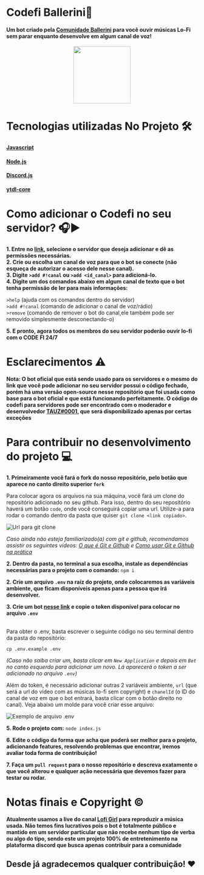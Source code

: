 # Codefi Ballerini🌃

#### Um bot criado pela [Comunidade Ballerini](https://discord.gg/G9GPg5SA75) para você ouvir músicas Lo-Fi sem parar enquanto desenvolve em algum canal de voz!

<div align="center">
<a href="https://discord.com/oauth2/authorize?client_id=872175056502001735&scope=bot&permissions=3149056"><img height="150" src="https://media.discordapp.net/attachments/815597906622021632/891700441417674853/Instagram_2_1.png?width=910&height=428"></a>
</div>

# Tecnologias utilizadas No Projeto 🛠️

#### [Javascript](https://www.javascript.com/)

#### [Node.js](https://nodejs.org/en/)

#### [Discord.js](https://discord.js.org/#/)

#### [ytdl-core](https://www.npmjs.com/package/ytdl-core)

# Como adicionar o Codefi no seu servidor? 🎧▶

**1. Entre no [link](https://discord.com/oauth2/authorize?client_id=872175056502001735&scope=bot&permissions=3149056), selecione o servidor que deseja adicionar e dê as permissões necessárias.**<br>
**2. Crie ou escolha um canal de voz para que o bot se conecte (não esqueça de autorizar o acesso dele nesse canal).**<br>
**3. Digite `>add #!canal` ou `>add <id_canal>` para adicioná-lo.**<br>
**4. Digite um dos comandos abaixo em algum canal de texto que o bot tenha permissão de ler para mais informações:**<br>

`>help` (ajuda com os comandos dentro do servidor)<br>
`>add #!canal` (comando de adicionar o canal de voz/rádio)<br>
`>remove` (comando de remover o bot do canal,ele também pode ser removido simplesmente desconectando-o)<br>

**5. E pronto, agora todos os membros do seu servidor poderão ouvir lo-fi com o CODE FI 24/7**
# Esclarecimentos ⚠️

**Nota: O bot oficial que está sendo usado para os servidores e o mesmo do link que você pode adicionar no seu servidor possui o código fechado, porém há uma versão open-source nesse repositório que foi usada como base para o bot oficial e que está funcionando perfeitamente. O código do codefi para servidores pode ser encontrado com o moderador e desenvolvedor [TAUZ#0001](https://discord.com/users/454059471765766156/), que será disponibilizado apenas por certas exceções**
# Para contribuir no desenvolvimento do projeto 💻

**1. Primeiramente você fará o fork do nosso repositório, pelo botão que aparece no canto direito superior `fork`**

Para colocar agora os arquivos na sua máquina, você fará um clone do repositório adicionado no seu github. Para isso, dentro do seu repositório haverá um botão `code`, onde você conseguirá copiar uma url. Utilize-a para rodar o comando dentro da pasta que quiser `git clone <link copiado>`.

![Url para git clone](https://media.discordapp.net/attachments/815597906622021632/859069020241264652/unknown.png)

_Caso ainda não esteja familiarizado(a) com git e github, recomendamos assistir os seguintes vídeos: [O que é Git e Github](https://www.youtube.com/watch?v=DqTITcMq68k) e [Como usar Git e Github na prática](https://www.youtube.com/watch?v=UBAX-13g8OM)_

**2. Dentro da pasta, no terminal a sua escolha, instale as dependências necessárias para o projeto com o comando:**
`npm i`

**2. Crie um arquivo `.env` na raíz do projeto, onde colocaremos as variáveis ambiente, que ficam disponíveis apenas para a pessoa que irá desenvolver.**

**3. Crie um bot [nesse link](https://discord.com/developers/applications/) e copie o token disponível para colocar no arquivo `.env`** <br><br>

Para obter o .env, basta escrever o seguinte código no seu terminal dentro da pasta do repositório:

```
cp .env.example .env
```

_(Caso não saiba criar um, basta clicar em `New Application` e depois em `Bot` no canto esquerdo para adicionar um novo. Lá aparecerá o token a ser adicionado no arquivo `.env`)_

Além do token, é necessário adicionar outras 2 variáveis ambiente, `url` (que será a url do vídeo com as músicas lo-fi sem copyright) e `chanelId` (o ID do canal de voz em que o bot entrará, basta clicar com o botão direito no canal). Veja abaixo um molde para você criar esse arquivo:

![Exemplo de arquivo .env](https://media.discordapp.net/attachments/815597906622021632/859055318927278100/unknown.png)


**5. Rode o projeto com:**
`node index.js`

**6. Edite o código da forma que acha que poderá ser melhor para o projeto, adicionando features, resolvendo problemas que encontrar, iremos avaliar toda forma de contribuição!**

**7. Faça um `pull request` para o nosso repositório e descreva exatamente o que você alterou e qualquer ação necessária que devemos fazer para testar ou rodar.**

# Notas finais e Copyright ©️

**Atualmente usamos a live do canal [Lofi Girl](https://www.youtube.com/channel/UCSJ4gkVC6NrvII8umztf0Ow) para reproduzir a música usada. Não temos fins lucrativos pois o bot é totalmente público e mantido em um servidor particular que não recebe nenhum tipo de verba ou algo do tipo, sendo este um projeto 100% de entretenimento na plataforma discord que busca apenas contribuir para a comunidade**

## Desde já agradecemos qualquer contribuição! ❤
